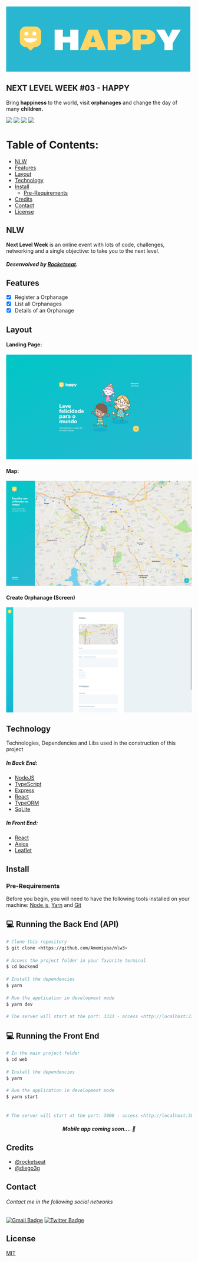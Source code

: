 
![Logo](/assets/logo.png)
## NEXT LEVEL WEEK #03 - HAPPY

<p>
Bring <strong> happiness </strong> to the world, visit <strong>orphanages</strong> and change the day
of many <strong>children.</strong></p>

<p>
<img src="https://img.shields.io/github/issues/Amemiyaa/nlw3?color=29B6D1&style=plastic"/>
<img src="https://img.shields.io/github/forks/Amemiyaa/nlw3?color=29B6D1&logo=forks&style=plastic"/>
<img src="https://img.shields.io/github/stars/Amemiyaa/nlw3?color=29B6D1&style=plastic"/>
<img src="https://img.shields.io/github/license/Amemiyaa/nlw3?color=29B6D1&label=license&logo=license&style=plastic"/>
</p>

Table of Contents:
=================
<!--ts-->
   * [NLW](#nlw)
   * [Features](#features)
   * [Layout](#layout)
   * [Technology](#tech)
   * [Install](#install)
      * [Pre-Requirements](#pre-requirements)
   * [Credits](#credits)
   * [Contact](#contact)
   * [License](#license)

## NLW
  **Next Level Week** is an online event with lots of code, challenges, networking and a single objective: to take you to the next level.
##### Desenvolved by [Rocketseat](https://rocketseat.com.br).

## Features
  - [x] Register a Orphanage
  - [x] List all Orphanages
  - [x]  Details of an Orphanage

## Layout
#### Landing Page:
<img src="/assets/landing_page.png"/>

#### Map:
<img src="/assets/map.jpg"/>

#### Create Orphanage (Screen)
<img src="/assets/create_orphanage.png"/>

## Technology
Technologies, Dependencies and Libs used in the construction of this project
##### In Back End:
- [NodeJS](https://nodejs.org/en/)
- [TypeScript](https://www.typescriptlang.org/)
- [Express](https://expressjs.com/)
- [React](https://pt-br.reactjs.org/)
- [TypeORM](https://typeorm.io)
- [SqLite](https://www.sqlite.org/index.html)

#####  In Front End:
- [React](https://reactjs.org)
- [Axios](https://github.com/axios/axios)
- [Leaflet](https://leafletjs.com)

## Install

### Pre-Requirements
Before you begin, you will need to have the following tools installed on your machine:
[Node.js](https://nodejs.org/en/), [Yarn](https://yarnpkg.com) and [Git](https://git-scm.com)

## 💻 Running the Back End (API)

```bash
# Clone this repository
$ git clone <https://github.com/Amemiyaa/nlw3>

# Access the project folder in your favorite terminal
$ cd backend

# Install the dependencies
$ yarn

# Run the application in development mode
$ yarn dev

# The server will start at the port: 3333 - access <http://localhost:3333>
```

## 💻 Running the Front End

```bash
# In the main project folder
$ cd web

# Install the dependencies
$ yarn

# Run the application in development mode
$ yarn start


# The server will start at the port: 3000 - access <http://localhost:3000>
```


<h5 align="center">
	Mobile app coming soon.... 🚧
</h5>

## Credits
- [@rocketseat](https://github.com/Rocketseat)
- [@diego3g](https://github.com/diego3g)

## Contact
###### Contact me in the following social networks

[![Gmail Badge](https://img.shields.io/badge/-leandro.amemiya@gmail.com-c14438?style=flat-square&logo=Gmail&logoColor=white&link=mailto:leandro.amemiya@gmail.com)](mailto:leandro.amemiya@gmail.com)
[![Twitter Badge](https://img.shields.io/badge/-Follow_me-1ca0f1?style=flat-square&labelColor=1ca0f1&logo=twitter&logoColor=white&link=https://twitter.com/AAmemiyaa)](https://twitter.com/AAmemiyaa)


## License
[MIT](./LICENSE)
